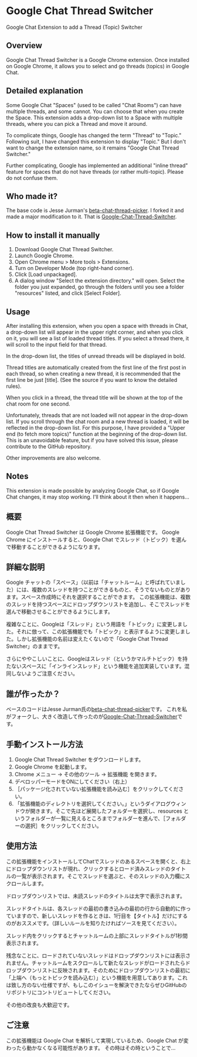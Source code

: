 # Google Chat Thread Switcher
Google Chat Extension to add a Thread (Topic) Switcher

## Overview
Google Chat Thread Switcher is a Google Chrome extension.
Once installed on Google Chrome, it allows you to select and go threads (topics) in Google Chat.

## Detailed explanation
Some Google Chat "Spaces" (used to be called "Chat Rooms") can have multiple threads, and some cannot. You can choose that when you create the Space.
This extension adds a drop-down list to a Space with multiple threads, where you can pick a Thread and move it around.

To complicate things, Google has changed the term "Thread" to "Topic." Following suit, I have changed this extension to display "Topic." But I don't want to change the extension name, so it remains "Google Chat Thread Switcher."

Further complicating, Google has implemented an additional "inline thread" feature for spaces that do not have threads (or rather multi-topic). Please do not confuse them.

## Who made it?
The base code is Jesse Jurman's [beta-chat-thread-picker](https://github.com/JRJurman/beta-chat-thread-picker).
I forked it and made a major modification to it.
That is [Google-Chat-Thread-Switcher](https://github.com/itagagaki/Google-Chat-Thread-Switcher).

## How to install it manually
1. Download Google Chat Thread Switcher.
2. Launch Google Chrome.
3. Open Chrome menu > More tools > Extensions.
4. Turn on Developer Mode (top right-hand corner).
5. Click [Load unpackaged].
6. A dialog window "Select the extension directory." will open. Select the folder you just expanded, go through the folders until you see a folder "resources" listed, and click [Select Folder].

## Usage
After installing this extension, when you open a space with threads in Chat, a drop-down list will appear in the upper right corner, and when you click on it, you will see a list of loaded thread titles. If you select a thread there, it will scroll to the input field for that thread.

In the drop-down list, the titles of unread threads will be displayed in bold.

Thread titles are automatically created from the first line of the first post in each thread, so when creating a new thread, it is recommended that the first line be just [title]. (See the source if you want to know the detailed rules).

When you click in a thread, the thread title will be shown at the top of the chat room for one second.

Unfortunately, threads that are not loaded will not appear in the drop-down list. If you scroll through the chat room and a new thread is loaded, it will be reflected in the drop-down list. For this purpose, I have provided a "Upper end (to fetch more topics)" function at the beginning of the drop-down list. This is an unavoidable feature, but if you have solved this issue, please contribute to the GitHub repository.

Other improvements are also welcome.

## Notes
This extension is made possible by analyzing Google Chat, so if Google Chat changes, it may stop working.
I'll think about it then when it happens...

## 概要
Google Chat Thread Switcher は Google Chrome 拡張機能です。
Google Chrome にインストールすると、Google Chat でスレッド（トピック）を選んで移動することができるようになります。

## 詳細な説明
Google チャットの「スペース」（以前は「チャットルーム」と呼ばれていました）には、複数のスレッドを持つことができるものと、そうでないものとがあります。スペース作成時にそれを選択することができます。
この拡張機能は、複数のスレッドを持つスペースにドロップダウンリストを追加し、そこでスレッドを選んで移動させることができるようにします。

複雑なことに、Googleは「スレッド」という用語を「トピック」に変更しました。それに倣って、この拡張機能でも「トピック」と表示するように変更しました。しかし拡張機能の名前は変えたくないので「Google Chat Thread Switcher」のままです。

さらにややこしいことに、Googleはスレッド（というかマルチトピック）を持たないスペースに「インラインスレッド」という機能を追加実装しています。混同しないようご注意ください。

## 誰が作ったか？
ベースのコードはJesse Jurman氏の[beta-chat-thread-picker](https://github.com/JRJurman/beta-chat-thread-picker)です。
これを私がフォークし、大きく改造して作ったのが[Google-Chat-Thread-Switcher](https://github.com/itagagaki/Google-Chat-Thread-Switcher)です。

## 手動インストール方法
1. Google Chat Thread Switcher をダウンロードします。
2. Google Chrome を起動します。
3. Chrome メニュー → その他のツール → 拡張機能 を開きます。
4. デベロッパーモードをONにしてください（右上）
5. ［パッケージ化されていない拡張機能を読み込む］をクリックしてください。
6. 「拡張機能のディレクトリを選択してください。」というダイアログウィンドウが開きます。そこで先ほど展開したフォルダーを選択し、resources というフォルダーが一覧に見えるところまでフォルダーを進んで、［フォルダーの選択］をクリックしてください。

## 使用方法
この拡張機能をインストールしてChatでスレッドのあるスペースを開くと、右上にドロップダウンリストが現れ、クリックするとロード済みスレッドのタイトルの一覧が表示されます。そこでスレッドを選ぶと、そのスレッドの入力欄にスクロールします。

ドロップダウンリストでは、未読スレッドのタイトルは太字で表示されます。

スレッドタイトルは、各スレッドの最初の書き込みの最初の行から自動的に作っていますので、新しいスレッドを作るときは、1行目を【タイトル】だけにするのがおススメです。（詳しいルールを知りたければソースを見てください）。

スレッド内をクリックするとチャットルームの上部にスレッドタイトルが1秒間表示されます。

残念なことに、ロードされていないスレッドはドロップダウンリストには表示されません。チャットルームをスクロールして新たなスレッドがロードされたらドロップダウンリストに反映されます。そのためにドロップダウンリストの最初に「上端へ（もっとトピックを読み込む）」という機能を用意してあります。これは致し方のない仕様ですが、もしこのイシューを解決できたならぜひGitHubのリポジトリにコントリビュートしてください。

その他の改良も大歓迎です。

## ご注意
この拡張機能は Google Chat を解析して実現しているため、Google Chat が変わったら動かなくなる可能性があります。
その時はその時ということで…
